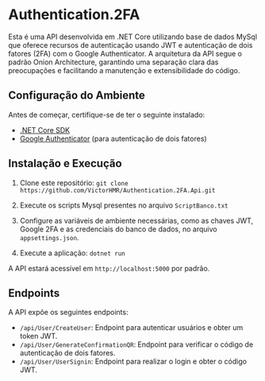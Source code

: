 # Authentication.2FA

Esta é uma API desenvolvida em .NET Core utilizando base de dados MySql que oferece recursos de autenticação usando JWT e autenticação de dois fatores (2FA) com o Google Authenticator. A arquitetura da API segue o padrão Onion Architecture, garantindo uma separação clara das preocupações e facilitando a manutenção e extensibilidade do código.

## Configuração do Ambiente

Antes de começar, certifique-se de ter o seguinte instalado:

- [.NET Core SDK](https://dotnet.microsoft.com/download)
- [Google Authenticator](https://play.google.com/store/apps/details?id=com.google.android.apps.authenticator2&hl=en) (para autenticação de dois fatores)

## Instalação e Execução

1. Clone este repositório:
`git clone https://github.com/VictorHMR/Authentication.2FA.Api.git`

2. Execute os scripts Mysql presentes no arquivo `ScriptBanco.txt`

3. Configure as variáveis de ambiente necessárias, como as chaves JWT, Google 2FA e as credenciais do banco de dados, no arquivo `appsettings.json`.

4. Execute a aplicação:
`dotnet run`

A API estará acessível em `http://localhost:5000` por padrão.

## Endpoints

A API expõe os seguintes endpoints:

- `/api/User/CreateUser`: Endpoint para autenticar usuários e obter um token JWT.
- `/api/User/GenerateConfirmationQR`: Endpoint para verificar o código de autenticação de dois fatores.
- `/api/User/UserSignin`: Endpoint para realizar o login e obter o código JWT.

